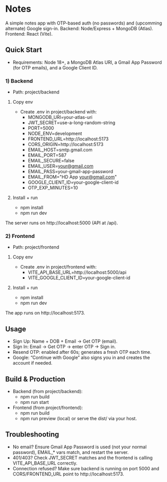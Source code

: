 # Notes

A simple notes app with OTP-based auth (no passwords) and (upcomming alternate) Google sign-in. Backend: Node/Express + MongoDB (Atlas). Frontend: React (Vite).

## Quick Start

- Requirements: Node 18+, a MongoDB Atlas URI, a Gmail App Password (for OTP emails), and a Google Client ID.

### 1) Backend

- Path: project/backend

1. Copy env
   - Create .env in project/backend with:
     - MONGODB_URI=your-atlas-uri
     - JWT_SECRET=use-a-long-random-string
     - PORT=5000
     - NODE_ENV=development
     - FRONTEND_URL=http://localhost:5173
     - CORS_ORIGIN=http://localhost:5173
     - EMAIL_HOST=smtp.gmail.com
     - EMAIL_PORT=587
     - EMAIL_SECURE=false
     - EMAIL_USER=your@gmail.com
     - EMAIL_PASS=your-gmail-app-password
     - EMAIL_FROM="HD App <your@gmail.com>"
     - GOOGLE_CLIENT_ID=your-google-client-id
     - OTP_EXP_MINUTES=10

2. Install + run
   - npm install
   - npm run dev

The server runs on http://localhost:5000 (API at /api).

### 2) Frontend

- Path: project/frontend

1. Copy env
   - Create .env in project/frontend with:
     - VITE_API_BASE_URL=http://localhost:5000/api
     - VITE_GOOGLE_CLIENT_ID=your-google-client-id

2. Install + run
   - npm install
   - npm run dev

The app runs on http://localhost:5173.

## Usage

- Sign Up: Name + DOB + Email → Get OTP (email).
- Sign In: Email → Get OTP → enter OTP → Sign in.
- Resend OTP: enabled after 60s; generates a fresh OTP each time.
- Google: “Continue with Google” also signs you in and creates the account if needed.

## Build & Production

- Backend (from project/backend):
  - npm run build
  - npm run start
- Frontend (from project/frontend):
  - npm run build
  - npm run preview (local) or serve the dist/ via your host.

## Troubleshooting

- No email? Ensure Gmail App Password is used (not your normal password), EMAIL_* vars match, and restart the server.
- 401/403? Check JWT_SECRET matches and the frontend is calling VITE_API_BASE_URL correctly.
- Connection refused? Make sure backend is running on port 5000 and CORS/FRONTEND_URL point to http://localhost:5173.
